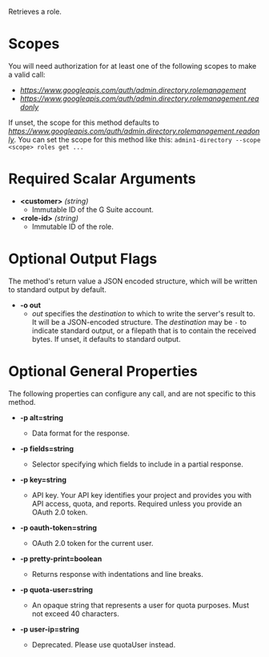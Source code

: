 Retrieves a role.
# Scopes

You will need authorization for at least one of the following scopes to make a valid call:

* *https://www.googleapis.com/auth/admin.directory.rolemanagement*
* *https://www.googleapis.com/auth/admin.directory.rolemanagement.readonly*

If unset, the scope for this method defaults to *https://www.googleapis.com/auth/admin.directory.rolemanagement.readonly*.
You can set the scope for this method like this: `admin1-directory --scope <scope> roles get ...`
# Required Scalar Arguments
* **&lt;customer&gt;** *(string)*
    - Immutable ID of the G Suite account.
* **&lt;role-id&gt;** *(string)*
    - Immutable ID of the role.

# Optional Output Flags

The method's return value a JSON encoded structure, which will be written to standard output by default.

* **-o out**
    - *out* specifies the *destination* to which to write the server's result to.
      It will be a JSON-encoded structure.
      The *destination* may be `-` to indicate standard output, or a filepath that is to contain the received bytes.
      If unset, it defaults to standard output.
# Optional General Properties

The following properties can configure any call, and are not specific to this method.

* **-p alt=string**
    - Data format for the response.

* **-p fields=string**
    - Selector specifying which fields to include in a partial response.

* **-p key=string**
    - API key. Your API key identifies your project and provides you with API access, quota, and reports. Required unless you provide an OAuth 2.0 token.

* **-p oauth-token=string**
    - OAuth 2.0 token for the current user.

* **-p pretty-print=boolean**
    - Returns response with indentations and line breaks.

* **-p quota-user=string**
    - An opaque string that represents a user for quota purposes. Must not exceed 40 characters.

* **-p user-ip=string**
    - Deprecated. Please use quotaUser instead.
